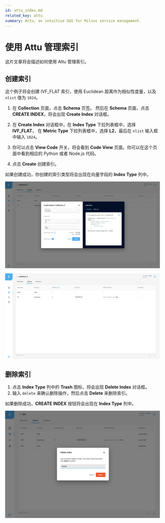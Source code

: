 ```yaml
---
id: attu_index.md
related_key: attu
summary: Attu, an intuitive GUI for Milvus service management.
---
```


# 使用 Attu 管理索引

这片文章将会描述如何使用 Attu 管理索引。

## 创建索引

这个例子将会创建 IVF_FLAT 索引，使用 Euclidean 距离作为相似性度量，以及 `nlist` 值为 `1024`。

1. 在 **Collection** 页面，点击 **Schema** 页签。 然后在 **Schema** 页面，点击 **CREATE INDEX**，将会出现 **Create Index** 对话框。

2. 在 **Create Index** 对话框中，在 **Index Type** 下拉列表框中，选择 **IVF_FLAT**， 在 **Metric Type** 下拉列表框中，选择 **L2**，最后在 `nlist` 输入框中输入 `1024`。

3. 你可以点击 **View Code** 开关，将会看到 **Code View** 页面。你可以在这个页面中看到相应的 Python 或者 Node.js 代码。

4. 点击 **Create** 创建索引。

如果创建成功，你创建的索引类型将会出现在向量字段的 **Index Type** 列中。

![Create Index](../assets/insight_index1.png)

![Create Index](../assets/insight_index2.png)

## 删除索引

1. 点击 **Index Type** 列中的 **Trash** 图标，将会出现 **Delete Index** 对话框。
2. 输入 `delete` 来确认删除操作，然后点击 **Delete** 来删除索引。

如果删除成功，**CREATE INDEX** 按钮将会出现在 **Index Type** 列中。

![Delete Index](../assets/insight_index3.png)

